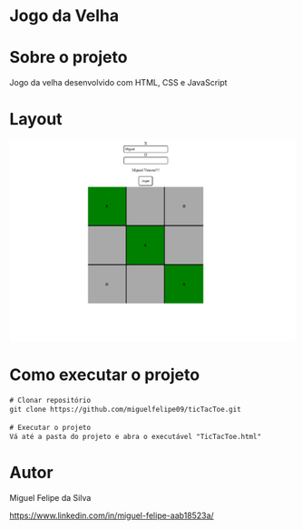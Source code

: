 # Jogo da Velha

# Sobre o projeto
Jogo da velha desenvolvido com HTML, CSS e JavaScript

# Layout
![Layout do projeto](https://github.com/miguelfelipe09/ticTacToe/blob/main/images/ticTacToe.png)

# Como executar o projeto

```
# Clonar repositório
git clone https://github.com/miguelfelipe09/ticTacToe.git

# Executar o projeto
Vá até a pasta do projeto e abra o executável "TicTacToe.html"
```

# Autor

Miguel Felipe da Silva

https://www.linkedin.com/in/miguel-felipe-aab18523a/
